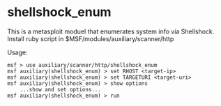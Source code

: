 shellshock_enum
===============

This is a metasploit moduel that enumerates system info via Shellshock.
Install ruby script in $MSF/modules/auxiliary/scanner/http

Usage: 

	msf > use auxiliary/scanner/http/shellshock_enum 
	msf auxiliary(shellshock_enum) > set RHOST <target-ip>
	msf auxiliary(shellshock_enum) > set TARGETURI <target-uri>
	msf auxiliary(shellshock_enum) > show options
      	...show and set options...
	msf auxiliary(shellshock_enum) > run
